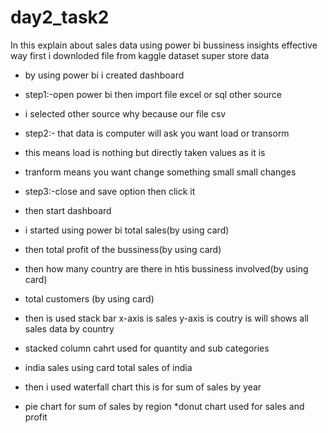 # day2_task2
In this explain about sales data using power bi bussiness insights effective way
first i downloded file from kaggle dataset super store data
* by using power bi i created dashboard
* step1:-open power bi then import file excel or sql other source
* i selected other source why because our file csv
* step2:- that data is computer will ask you want load or transorm
* this means load is nothing but directly taken values as it is
* tranform means you want change something small small changes
* step3:-close and save option then click it
* then start dashboard
* i started using power bi total sales(by using card)
* then total profit of the bussiness(by using card)
* then how many country are there in htis bussiness involved(by using card)
* total customers (by using card)

* then is used stack bar x-axis is sales y-axis is coutry is will shows all sales data by country
* stacked column cahrt used for quantity and sub categories
* india sales using card total sales of india
* then i used waterfall chart this is for sum of sales by year
* pie chart for sum of sales by region
*donut chart used for sales and profit 
